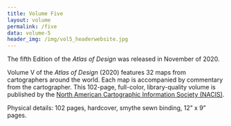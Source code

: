 ```yaml
---
title: Volume Five
layout: volume
permalink: /five
data: volume-5
header_img: /img/vol5_headerwebsite.jpg
---
```


The fifth Edition of the *Atlas of Design* was released in November of 2020. 

Volume V of the *Atlas of Design* (2020) features 32  maps from cartographers around the world. Each map is accompanied by commentary from the cartographer. This 102-page, full-color, library-quality volume is published by the [North American Cartographic Information Society (NACIS)](http://nacis.org).

Physical details: 102 pages, hardcover, smythe sewn binding, 12” x 9” pages.
